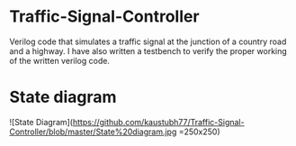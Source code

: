 # Traffic-Signal-Controller
Verilog code that simulates a traffic signal at the junction of a country road and a highway.
I have also written a testbench to verify the proper working of the written verilog code.

# State diagram

![State Diagram](https://github.com/kaustubh77/Traffic-Signal-Controller/blob/master/State%20diagram.jpg =250x250)

